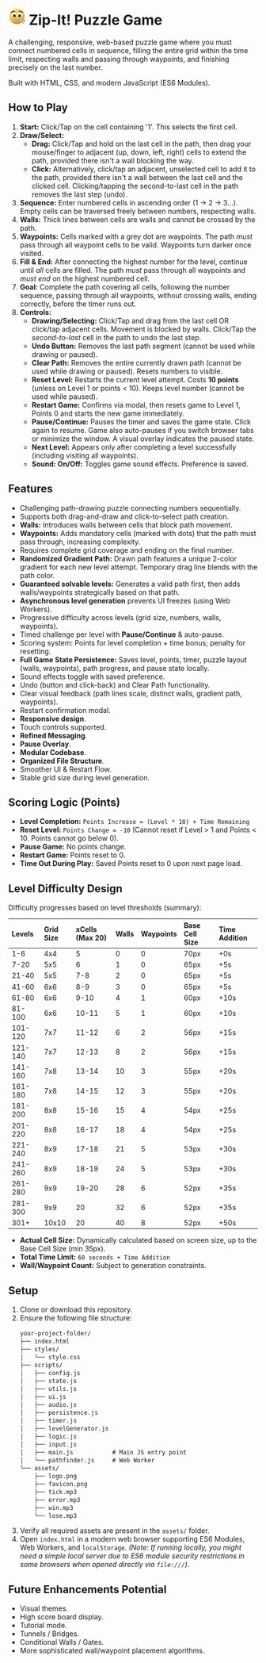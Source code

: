 # <img src="assets/logo.png" width="35"/> Zip-It! Puzzle Game

A challenging, responsive, web-based puzzle game where you must connect numbered cells in sequence, filling the entire grid within the time limit, respecting walls and passing through waypoints, and finishing precisely on the last number.

Built with HTML, CSS, and modern JavaScript (ES6 Modules).

## How to Play

1.  **Start:** Click/Tap on the cell containing '1'. This selects the first cell.
2.  **Draw/Select:**
    *   **Drag:** Click/Tap and hold on the last cell in the path, then drag your mouse/finger to adjacent (up, down, left, right) cells to extend the path, provided there isn't a wall blocking the way.
    *   **Click:** Alternatively, click/tap an adjacent, unselected cell to add it to the path, provided there isn't a wall between the last cell and the clicked cell. Clicking/tapping the second-to-last cell in the path removes the last step (undo).
3.  **Sequence:** Enter numbered cells in ascending order (1 -> 2 -> 3...). Empty cells can be traversed freely between numbers, respecting walls.
4.  **Walls:** Thick lines between cells are walls and cannot be crossed by the path.
5.  **Waypoints:** Cells marked with a grey dot are waypoints. The path *must* pass through all waypoint cells to be valid. Waypoints turn darker once visited.
6.  **Fill & End:** After connecting the highest number for the level, continue until *all* cells are filled. The path *must* pass through all waypoints and *must end* on the highest numbered cell.
7.  **Goal:** Complete the path covering all cells, following the number sequence, passing through all waypoints, without crossing walls, ending correctly, before the timer runs out.
8.  **Controls:**
    *   **Drawing/Selecting:** Click/Tap and drag from the last cell OR click/tap adjacent cells. Movement is blocked by walls. Click/Tap the *second-to-last* cell in the path to undo the last step.
    *   **Undo Button:** Removes the last path segment (cannot be used while drawing or paused).
    *   **Clear Path:** Removes the entire currently drawn path (cannot be used while drawing or paused). Resets numbers to visible.
    *   **Reset Level:** Restarts the current level attempt. Costs **10 points** (unless on Level 1 or points < 10). Keeps level number (cannot be used while paused).
    *   **Restart Game:** Confirms via modal, then resets game to Level 1, Points 0 and starts the new game immediately.
    *   **Pause/Continue:** Pauses the timer and saves the game state. Click again to resume. Game also auto-pauses if you switch browser tabs or minimize the window. A visual overlay indicates the paused state.
    *   **Next Level:** Appears only after completing a level successfully (including visiting all waypoints).
    *   **Sound: On/Off:** Toggles game sound effects. Preference is saved.

## Features

*   Challenging path-drawing puzzle connecting numbers sequentially.
*   Supports both drag-and-draw and click-to-select path creation.
*   **Walls:** Introduces walls between cells that block path movement.
*   **Waypoints:** Adds mandatory cells (marked with dots) that the path must pass through, increasing complexity.
*   Requires complete grid coverage and ending on the final number.
*   **Randomized Gradient Path:** Drawn path features a unique 2-color gradient for each new level attempt. Temporary drag line blends with the path color.
*   **Guaranteed solvable levels:** Generates a valid path first, then adds walls/waypoints strategically based on that path.
*   **Asynchronous level generation** prevents UI freezes (using Web Workers).
*   Progressive difficulty across levels (grid size, numbers, walls, waypoints).
*   Timed challenge per level with **Pause/Continue** & auto-pause.
*   Scoring system: Points for level completion + time bonus; penalty for resetting.
*   **Full Game State Persistence:** Saves level, points, timer, puzzle layout (walls, waypoints), path progress, and pause state locally.
*   Sound effects toggle with saved preference.
*   Undo (button and click-back) and Clear Path functionality.
*   Clear visual feedback (path lines scale, distinct walls, gradient path, waypoints).
*   Restart confirmation modal.
*   **Responsive design**.
*   Touch controls supported.
*   **Refined Messaging**.
*   **Pause Overlay**.
*   **Modular Codebase**.
*   **Organized File Structure**.
*   Smoother UI & Restart Flow.
*   Stable grid size during level generation.

## Scoring Logic (Points)

*   **Level Completion:** `Points Increase = (Level * 10) + Time Remaining`
*   **Reset Level:** `Points Change = -10` (Cannot reset if Level > 1 and Points < 10. Points cannot go below 0).
*   **Pause Game:** No points change.
*   **Restart Game:** Points reset to 0.
*   **Time Out During Play:** Saved Points reset to 0 upon next page load.

## Level Difficulty Design

Difficulty progresses based on level thresholds (summary):

| Levels    | Grid Size | xCells (Max 20) | Walls     | Waypoints | Base Cell Size | Time Addition |
| :-------- | :-------- | :-------------- | :-------- | :-------- | :------------- | :------------ |
| 1-6       | 4x4       | 5               | 0         | 0         | 70px           | +0s           |
| 7-20      | 5x5       | 6               | 1         | 0         | 65px           | +5s           |
| 21-40     | 5x5       | 7-8             | 2         | 0         | 65px           | +5s           |
| 41-60     | 6x6       | 8-9             | 3         | 0         | 65px           | +5s           |
| 61-80     | 6x6       | 9-10            | 4         | 1         | 60px           | +10s          |
| 81-100    | 6x6       | 10-11           | 5         | 1         | 60px           | +10s          |
| 101-120   | 7x7       | 11-12           | 6         | 2         | 56px           | +15s          |
| 121-140   | 7x7       | 12-13           | 8         | 2         | 56px           | +15s          |
| 141-160   | 7x8       | 13-14           | 10        | 3         | 55px           | +20s          |
| 161-180   | 7x8       | 14-15           | 12        | 3         | 55px           | +20s          |
| 181-200   | 8x8       | 15-16           | 15        | 4         | 54px           | +25s          |
| 201-220   | 8x8       | 16-17           | 18        | 4         | 54px           | +25s          |
| 221-240   | 8x9       | 17-18           | 21        | 5         | 53px           | +30s          |
| 241-260   | 8x9       | 18-19           | 24        | 5         | 53px           | +30s          |
| 261-280   | 9x9       | 19-20           | 28        | 6         | 52px           | +35s          |
| 281-300   | 9x9       | 20              | 32        | 6         | 52px           | +35s          |
| 301+      | 10x10     | 20              | 40        | 8         | 52px           | +50s          |

*   **Actual Cell Size:** Dynamically calculated based on screen size, up to the Base Cell Size (min 35px).
*   **Total Time Limit:** `60 seconds + Time Addition`
*   **Wall/Waypoint Count:** Subject to generation constraints.

## Setup

1.  Clone or download this repository.
2.  Ensure the following file structure:
    ```
    your-project-folder/
    ├── index.html
    ├── styles/
    │   └── style.css
    ├── scripts/
    │   ├── config.js
    │   ├── state.js
    │   ├── utils.js
    │   ├── ui.js
    │   ├── audio.js
    │   ├── persistence.js
    │   ├── timer.js
    │   ├── levelGenerator.js
    │   ├── logic.js
    │   ├── input.js
    │   ├── main.js           # Main JS entry point
    │   └── pathfinder.js     # Web Worker
    └── assets/
        ├── logo.png
        ├── favicon.png
        ├── tick.mp3
        ├── error.mp3
        ├── win.mp3
        └── lose.mp3
    ```
3.  Verify all required assets are present in the `assets/` folder.
4.  Open `index.html` in a modern web browser supporting ES6 Modules, Web Workers, and `localStorage`. *(Note: If running locally, you might need a simple local server due to ES6 module security restrictions in some browsers when opened directly via `file:///`)*.

## Future Enhancements Potential

*   Visual themes.
*   High score board display.
*   Tutorial mode.
*   Tunnels / Bridges.
*   Conditional Walls / Gates.
*   More sophisticated wall/waypoint placement algorithms.